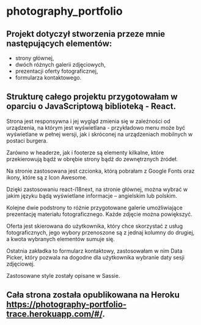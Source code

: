 # photography_portfolio

## Projekt dotyczył stworzenia przeze mnie następujących elementów:
* strony głównej,
* dwóch różnych galerii zdjęciowych,
* prezentacji oferty fotograficznej,
* formularza kontaktowego.

## Strukturę całego projektu przygotowałam w oparciu o JavaScriptową biblioteką - React. 

Strona jest responsywna i jej wygląd zmienia się w zaleźności od urządzenia, na którym jest wyświetlana - przykładowo menu może być wyświetlane w pełnej wersji, jak i skróconej na urządzeniach mobilnych w postaci burgera. 

Zarówno w headerze, jak i footerze są elementy kilkalne, które przekierowują bądź w obrębie strony bądź do zewnętrznych źródeł. 

Na stronie zastosowana jest czcionka, którą pobrałam z Google Fonts oraz ikony, które są z Icon Awesome.  

Dzięki zastosowaniu react-i18next, na stronie głównej, można wybrać w jakim języku bądą wyświetlane informacje – angielskim lub polskim. 

Kolejne dwie podstrony to różnie przygotowane galerie umożliwiające prezentację materiału fotograficznego. Każde zdjęcie można powiększyć.

Oferta jest skierowana do użytkownika, który chce skorzystać z usług fotograficznych, jego wybory przenoszone są z jednaj kolumny do drugiej, a kwota wybranych elementów sumuje się.

Ostatnia zakładka to formularz kontaktowy, zastosowałam w nim Data Picker, który pozwala na dogodne dla użytkownika wybranie daty sesji zdjęciowej.

Zastosowane style zostały opisane w Sassie. 

## Cała strona została opublikowana na Heroku https://photography-portfolio-trace.herokuapp.com/#/. 
